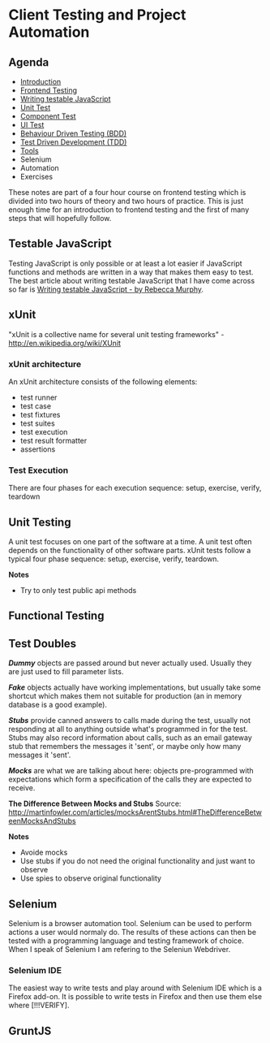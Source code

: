 # Client Testing and Project Automation
## Agenda
- [Introduction](introduction.md)
- [Frontend Testing](frontend-testing.md)
- [Writing testable JavaScript](writing-testable-javascript.md)
- [Unit Test](unit-test.md)
- [Component Test](component-test.md)
- [UI Test](articles/ui-test.md)
- [Behaviour Driven Testing (BDD)](bdd.md)
- [Test Driven Development (TDD)](tdd.md)
- [Tools](articles/tools.md)
- Selenium
- Automation
- Exercises

These notes are part of a four hour course on frontend testing which is divided into two hours of theory and two hours of practice.
This is just enough time for an introduction to frontend testing and the first of many steps that will hopefully follow.

## Testable JavaScript
Testing JavaScript is only possible or at least a lot easier if JavaScript functions and methods are written in a way that makes them easy to test. The best article about writing testable JavaScript that I have come across so far is [Writing testable JavaScript - by Rebecca Murphy](http://alistapart.com/article/writing-testable-javascript).

## xUnit
"xUnit is a collective name for several unit testing frameworks" - http://en.wikipedia.org/wiki/XUnit

### xUnit architecture
An xUnit architecture consists of the following elements:
- test runner
- test case
- test fixtures
- test suites
- test execution
- test result formatter
- assertions

### Test Execution
There are four phases for each execution sequence:
setup, exercise, verify, teardown

## Unit Testing
A unit test focuses on one part of the software at a time. A unit test often depends on
the functionality of other software parts.
xUnit tests follow a typical four phase sequence: setup, exercise, verify, teardown.

**Notes**
- Try to only test public api methods

## Functional Testing

## Test Doubles
***Dummy*** objects are passed around but never actually used. Usually they are just used to fill parameter lists.

***Fake*** objects actually have working implementations, but usually take some shortcut which makes them not suitable for production (an in memory database is a good example).

***Stubs*** provide canned answers to calls made during the test, usually not responding at all to anything outside what's programmed in for the test. Stubs may also record information about calls, such as an email gateway stub that remembers the messages it 'sent', or maybe only how many messages it 'sent'.

***Mocks*** are what we are talking about here: objects pre-programmed with expectations which form a specification of the calls they are expected to receive.

**The Difference Between Mocks and Stubs**
Source: http://martinfowler.com/articles/mocksArentStubs.html#TheDifferenceBetweenMocksAndStubs

**Notes**
- Avoide mocks
- Use stubs if you do not need the original functionality and just want to observe
- Use spies to observe original functionality



## Selenium
Selenium is a browser automation tool. Selenium can be used to perform actions a user would normaly do. The results of these actions can then be tested with a programming language and testing framework of choice.
When I speak of Selenium I am refering to the Seleniun Webdriver.

### Selenium IDE
The easiest way to write tests and play around with Selenium IDE which is a Firefox add-on. It is possible to write tests in Firefox and then use them else where [!!!VERIFY].

## GruntJS

